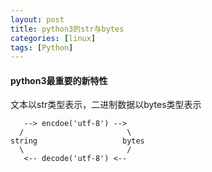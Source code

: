 ```yaml
---
layout: post 
title: python3的str与bytes 
categories: [linux]
tags: [Python]
---
```


#### python3最重要的新特性

文本以str类型表示，二进制数据以bytes类型表示


       --> encdoe('utf-8') --> 
      /                       \
    string                   bytes
      \                       /
       <-- decode('utf-8') <--
